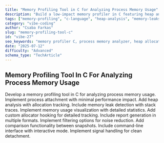 ```yaml
---
title: "Memory Profiling Tool in C for Analyzing Process Memory Usage"
description: "Build a low-impact memory profiler in C featuring heap analysis, leak detection, allocator hooking, visualization, CLI with interactive mode, and snapshot comparison for detailed process memory tracking."
tags: ["memory-profiling", "c-language", "heap-analysis", "memory-leaks", "cli-tool", "process-monitoring", "debugging", "performance"]
category: "vibe-coding"
author: "Csaba Farkas"
slug: "memory-profiling-tool-c"
id: "vibe-27"
seo_keywords: "memory profiler C, process memory analyzer, heap allocation tracker, memory leak detection C, interactive CLI profiler, snapshot comparison tool C"
date: "2025-07-12"
difficulty: "Advanced"
schema_type: "TechArticle"
---
```


## Memory Profiling Tool In C For Analyzing Process Memory Usage

Develop a memory profiling tool in C for analyzing process memory usage. Implement process attachment with minimal performance impact. Add heap analysis with allocation tracking. Include memory leak detection with stack traces. Implement memory usage visualization with detailed statistics. Add custom allocator hooking for detailed tracking. Include report generation in multiple formats. Implement filtering options for noise reduction. Add comparison functionality between snapshots. Include command-line interface with interactive mode. Implement signal handling for clean detachment.
